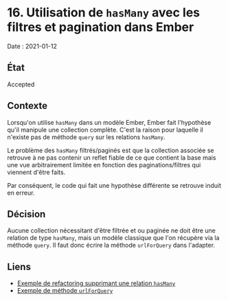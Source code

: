 # 16. Utilisation de `hasMany` avec les filtres et pagination dans Ember

Date : 2021-01-12

## État

Accepted

## Contexte

Lorsqu'on utilise `hasMany` dans un modèle Ember, Ember fait l'hypothèse qu'il manipule une collection complète.
C'est la raison pour laquelle il n'existe pas de méthode `query` sur les relations `hasMany`.

Le problème des `hasMany` filtrés/paginés est que la collection associée se retrouve à ne pas contenir un reflet fiable de ce que contient la base mais une vue arbitrairement limitée en fonction des paginations/filtres qui viennent d'être faits.

Par conséquent, le code qui fait une hypothèse différente se retrouve induit en erreur.

## Décision

Aucune collection nécessitant d'être filtrée et ou paginée ne doit être une relation de type `hasMany`, mais un modèle classique que l'on récupère via la méthode `query`.
Il faut donc écrire la méthode `urlForQuery` dans l'adapter.

## Liens

- [Exemple de refactoring supprimant une relation `hasMany`](https://github.com/1024pix/pix/pull/2370)
- [Exemple de méthode `urlForQuery`](https://github.com/1024pix/pix/blob/58b480eef06c82273b7ee64a722a453befeaac95/admin/app/adapters/organization.js#L5-L11)
